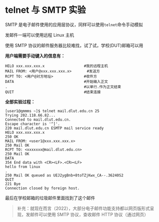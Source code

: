 # telnet 与 SMTP 实验

SMTP 是电子邮件使用的应用层协议，同样可以使用`telnet`命令手动模拟

发邮件一端可以使用远程 Linux 主机

使用 SMTP 协议的邮件服务器比较难找，试了试，学校(DUT)邮箱可以用

**用户端需要手动键入的信息有：**

```
HELO xxx.xxx.xxx.x					#我的远程主机
MAIL FROM: <用户@xxx.xxx.xxx.x>		#发送方
RCPT TO: <用户@对方地址>				#收件方
DATA								#开始输入正文
.									#以单行.作为正文结束
QUIT								#结束连接
```

**全部实验过程：**

```
[user1@qmmms ~]$ telnet mail.dlut.edu.cn 25
Trying 202.118.66.82...
Connected to mail.dlut.edu.cn.
Escape character is '^]'.
220 mail.dlut.edu.cn ESMTP mail service ready
HELO xxx.xxx.xxx.x
250 OK
MAIL FROM: <user1@xxx.xxx.xxx.x>
250 Mail OK
RCPT TO: <xxxxxxx@mail.dlut.edu.cn>
250 Mail OK
DATA
354 End data with <CR><LF>.<CR><LF>
hello from linux
.
250 Mail OK queued as UEJ2ygBnb+8toTZjKwx_CA--.36240S2
QUIT
221 Bye
Connection closed by foreign host.
```

最后在学校邮箱的垃圾邮件里面找到了这个邮件

> 补充：就现在而言（2022），大部分电子邮件功能支持都以网页版形式呈现，发邮件可以使用 SMTP 协议，查收邮件 HTTP 协议（通过网页）
